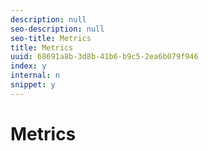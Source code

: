 ```yaml
---
description: null
seo-description: null
seo-title: Metrics
title: Metrics
uuid: 68691a8b-3d8b-41b6-b9c5-2ea6b079f946
index: y
internal: n
snippet: y
---
```


# Metrics

